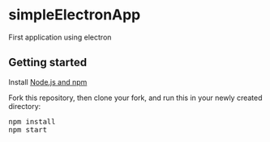 # simpleElectronApp
First application using electron 

<h2>Getting started</h2>
<p>Install <a href="https://nodejs.org/uk/download/">Node.js and npm</a></p>
<p>Fork this repository, then clone your fork, and run this in your newly created directory:</p>
<pre>
npm install
npm start
</pre>

